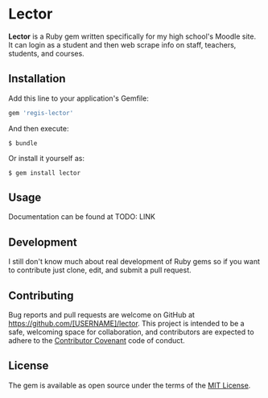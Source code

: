 # Lector

**Lector** is a Ruby gem written specifically for my high school's Moodle site. It can login as a student and then web scrape info on staff, teachers, students, and courses.

## Installation

Add this line to your application's Gemfile:

```ruby
gem 'regis-lector'
```

And then execute:

    $ bundle

Or install it yourself as:

    $ gem install lector

## Usage

Documentation can be found at TODO: LINK 

## Development

I still don't know much about real development of Ruby gems so if you want to contribute just clone, edit, and submit a pull request.

## Contributing

Bug reports and pull requests are welcome on GitHub at https://github.com/[USERNAME]/lector. This project is intended to be a safe, welcoming space for collaboration, and contributors are expected to adhere to the [Contributor Covenant](http://contributor-covenant.org) code of conduct.


## License

The gem is available as open source under the terms of the [MIT License](http://opensource.org/licenses/MIT).


